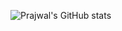 ![Prajwal's GitHub stats](https://github-readme-stats.vercel.app/api?username=snprajwal&show_icons=true&theme=gruvbox)
